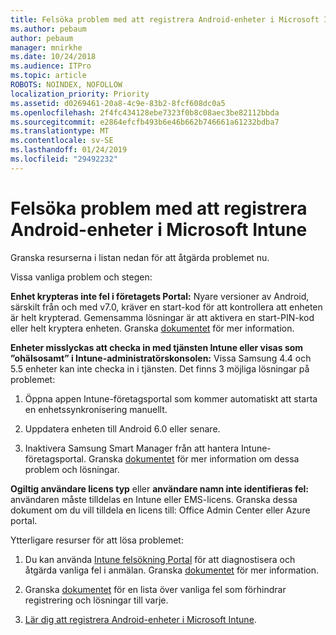 ```yaml
---
title: Felsöka problem med att registrera Android-enheter i Microsoft Intune
ms.author: pebaum
author: pebaum
manager: mnirkhe
ms.date: 10/24/2018
ms.audience: ITPro
ms.topic: article
ROBOTS: NOINDEX, NOFOLLOW
localization_priority: Priority
ms.assetid: d0269461-20a8-4c9e-83b2-8fcf608dc0a5
ms.openlocfilehash: 2f4fc434128ebe7323f0b8c08aec3be82112bbda
ms.sourcegitcommit: e2864efcfb493b6e46b662b746661a61232bdba7
ms.translationtype: MT
ms.contentlocale: sv-SE
ms.lasthandoff: 01/24/2019
ms.locfileid: "29492232"
---
```

# <a name="troubleshoot-issues-with-enrolling-android-devices-in-microsoft-intune"></a>Felsöka problem med att registrera Android-enheter i Microsoft Intune

Granska resurserna i listan nedan för att åtgärda problemet nu.
  
Vissa vanliga problem och stegen:
  
 **Enhet krypteras inte fel i företagets Portal:** Nyare versioner av Android, särskilt från och med v7.0, kräver en start-kod för att kontrollera att enheten är helt krypterad. Gemensamma lösningar är att aktivera en start-PIN-kod eller helt kryptera enheten. Granska [dokumentet](https://docs.microsoft.com/en-us/intune-user-help/your-device-appears-encrypted-but-cp-says-otherwise-android) för mer information. 
  
 **Enheter misslyckas att checka in med tjänsten Intune eller visas som ”ohälsosamt” i Intune-administratörskonsolen:** Vissa Samsung 4.4 och 5.5 enheter kan inte checka in i tjänsten. Det finns 3 möjliga lösningar på problemet: 
  
1. Öppna appen Intune-företagsportal som kommer automatiskt att starta en enhetssynkronisering manuellt.
    
2. Uppdatera enheten till Android 6.0 eller senare.
    
3. Inaktivera Samsung Smart Manager från att hantera Intune-företagsportal. Granska [dokumentet](https://docs.microsoft.com/en-us/intune-classic/troubleshoot/troubleshoot-device-enrollment-in-intune#devices-fail-to-check-in-with-the-intune-service-and-display-as-unhealthy-in-the-intune-admin-console) för mer information om dessa problem och lösningar. 
    
 **Ogiltig användare licens typ** eller **användare namn inte identifieras fel:** användaren måste tilldelas en Intune eller EMS-licens. Granska dessa dokument om du vill tilldela en licens till: Office Admin Center eller Azure portal. 
  
Ytterligare resurser för att lösa problemet:
  
1. Du kan använda [Intune felsökning Portal](https://devicemanagement.microsoft.com/#blade/Microsoft_Intune_DeviceSettings/TroubleshootBlade) för att diagnostisera och åtgärda vanliga fel i anmälan. Granska [dokumentet](https://docs.microsoft.com/en-us/intune/help-desk-operators) för mer information. 
    
2. Granska [dokumentet](https://docs.microsoft.com/en-us/intune-classic/Troubleshoot/troubleshoot-device-enrollment-in-intune) för en lista över vanliga fel som förhindrar registrering och lösningar till varje. 
    
3. [Lär dig att registrera Android-enheter i Microsoft Intune](https://docs.microsoft.com/en-us/intune/android-enroll).
    

